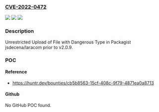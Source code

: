 ### [CVE-2022-0472](https://cve.mitre.org/cgi-bin/cvename.cgi?name=CVE-2022-0472)
![](https://img.shields.io/static/v1?label=Product&message=jsdecena%2Flaracom&color=blue)
![](https://img.shields.io/static/v1?label=Version&message=%3C%20v2.0.9%20&color=brighgreen)
![](https://img.shields.io/static/v1?label=Vulnerability&message=CWE-434%20Unrestricted%20Upload%20of%20File%20with%20Dangerous%20Type&color=brighgreen)

### Description

Unrestricted Upload of File with Dangerous Type in Packagist jsdecena/laracom prior to v2.0.9.

### POC

#### Reference
- https://huntr.dev/bounties/cb5b8563-15cf-408c-9f79-4871ea0a8713

#### Github
No GitHub POC found.

